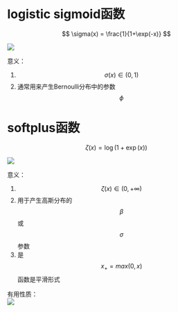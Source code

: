 # logistic sigmoid函数
$$
\sigma(x) = \frac{1}{1+\exp(-x)}
$$

![](http://windmissing.github.io/images_for_gitbook/mathematics_basic_for_ML/2.png)   

意义：
1. $$\sigma(x) \in (0, 1)$$  
2. 通常用来产生Bernoulli分布中的参数$$\phi$$

# softplus函数

$$
\zeta(x) = \log(1+\exp(x))
$$

![](http://windmissing.github.io/images_for_gitbook/mathematics_basic_for_ML/3.png)  

意义：  
1. $$\zeta(x) \in (0, +\infty)$$  
2. 用于产生高斯分布的$$\beta$$或$$\sigma$$参数  
3. 是$$x_+ = max(0, x)$$函数是平滑形式  

有用性质：  
![](http://windmissing.github.io/images_for_gitbook/mathematics_basic_for_ML/4.png)  
